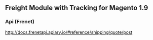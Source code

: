 ## Freight Module with Tracking for Magento 1.9

### Api (Frenet)

http://docs.frenetapi.apiary.io/#reference/shipping/quote/post
